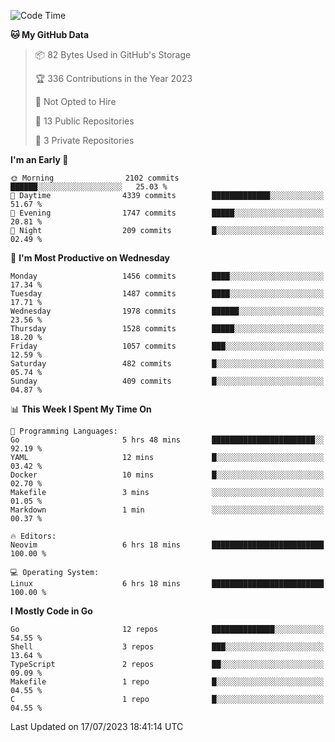 <!--START_SECTION:waka-->
![Code Time](http://img.shields.io/badge/Code%20Time-70%20hrs%2035%20mins-blue)

**🐱 My GitHub Data** 

> 📦 82 Bytes Used in GitHub's Storage 
 > 
> 🏆 336 Contributions in the Year 2023
 > 
> 🚫 Not Opted to Hire
 > 
> 📜 13 Public Repositories 
 > 
> 🔑 3 Private Repositories 
 > 
**I'm an Early 🐤** 

```text
🌞 Morning                2102 commits        ██████░░░░░░░░░░░░░░░░░░░   25.03 % 
🌆 Daytime                4339 commits        █████████████░░░░░░░░░░░░   51.67 % 
🌃 Evening                1747 commits        █████░░░░░░░░░░░░░░░░░░░░   20.81 % 
🌙 Night                  209 commits         █░░░░░░░░░░░░░░░░░░░░░░░░   02.49 % 
```
📅 **I'm Most Productive on Wednesday** 

```text
Monday                   1456 commits        ████░░░░░░░░░░░░░░░░░░░░░   17.34 % 
Tuesday                  1487 commits        ████░░░░░░░░░░░░░░░░░░░░░   17.71 % 
Wednesday                1978 commits        ██████░░░░░░░░░░░░░░░░░░░   23.56 % 
Thursday                 1528 commits        █████░░░░░░░░░░░░░░░░░░░░   18.20 % 
Friday                   1057 commits        ███░░░░░░░░░░░░░░░░░░░░░░   12.59 % 
Saturday                 482 commits         █░░░░░░░░░░░░░░░░░░░░░░░░   05.74 % 
Sunday                   409 commits         █░░░░░░░░░░░░░░░░░░░░░░░░   04.87 % 
```


📊 **This Week I Spent My Time On** 

```text
💬 Programming Languages: 
Go                       5 hrs 48 mins       ███████████████████████░░   92.19 % 
YAML                     12 mins             █░░░░░░░░░░░░░░░░░░░░░░░░   03.42 % 
Docker                   10 mins             █░░░░░░░░░░░░░░░░░░░░░░░░   02.70 % 
Makefile                 3 mins              ░░░░░░░░░░░░░░░░░░░░░░░░░   01.05 % 
Markdown                 1 min               ░░░░░░░░░░░░░░░░░░░░░░░░░   00.37 % 

🔥 Editors: 
Neovim                   6 hrs 18 mins       █████████████████████████   100.00 % 

💻 Operating System: 
Linux                    6 hrs 18 mins       █████████████████████████   100.00 % 
```

**I Mostly Code in Go** 

```text
Go                       12 repos            ██████████████░░░░░░░░░░░   54.55 % 
Shell                    3 repos             ███░░░░░░░░░░░░░░░░░░░░░░   13.64 % 
TypeScript               2 repos             ██░░░░░░░░░░░░░░░░░░░░░░░   09.09 % 
Makefile                 1 repo              █░░░░░░░░░░░░░░░░░░░░░░░░   04.55 % 
C                        1 repo              █░░░░░░░░░░░░░░░░░░░░░░░░   04.55 % 
```




 Last Updated on 17/07/2023 18:41:14 UTC
<!--END_SECTION:waka-->
